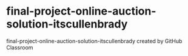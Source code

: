 # final-project-online-auction-solution-itscullenbrady
final-project-online-auction-solution-itscullenbrady created by GitHub Classroom
